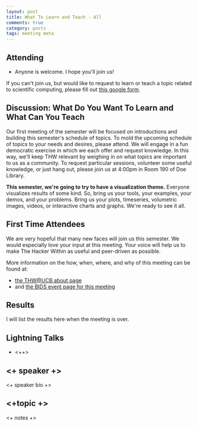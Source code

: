 ```yaml
---
layout: post
title: What To Learn and Teach - All
comments: true
category: posts
tags: meeting meta
---
```



## Attending

- Anyone is welcome. I hope you'll join us!

If you can't join us, but would like to request to learn or teach a topic
related to scientific computing, please fill out
[this google form](https://goo.gl/Wf9ar2).


## Discussion: What Do You Want To Learn and What Can You Teach

Our first meeting of the semester will be focused on introductions and building
this semester's schedule of topics. To mold the upcoming schedule of topics to
your needs and desires, please attend. We will engage in a fun democratic
exercise in which we each offer and request knowledge. In this way, we'll keep THW relevant by
weighing in on what topics are important to us as a community. 
To
request particular sessions, volunteer some useful knowledge, or just hang out,
please join us at 4:00pm in Room 190 of Doe Library.


**This semester, we're going to try to have a visualization theme.** Everyone
visualizes results of some kind. So, bring us your tools, your examples, your
demos, and your problems. Bring us your plots, timeseries, volumetric images,
videos, or interactive charts and graphs. We're ready to see it all.

## First Time Attendees

We are very hopeful that many new faces will join us this semester. We would
especially love your input at this meeting. Your voice will help us to make The
Hacker Within as useful and peer-driven as possible.

More information on the how, when, where, and why of this meeting can be found
at:

- [the THW@UCB about page](http://thehackerwithin.github.io/berkeley/ "The About Page")
- and [the BIDS event page for this meeting](http://bids.berkeley.edu/events/hacker-within)

## Results

I will list the results here when the meeting is over. 


## Lightning Talks


- <++>


## <+ speaker +>

<+ speaker bio +> 

## <+topic +>

<+ notes +>

